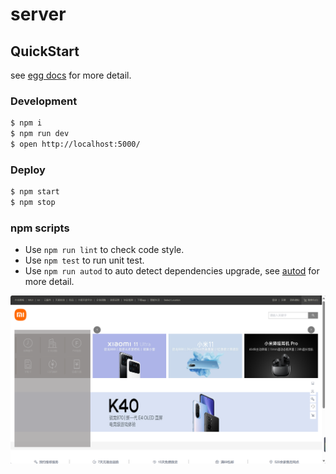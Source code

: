 # server



## QuickStart

<!-- add docs here for user -->

see [egg docs][egg] for more detail.

### Development

```bash
$ npm i
$ npm run dev
$ open http://localhost:5000/
```

### Deploy

```bash
$ npm start
$ npm stop
```

### npm scripts

- Use `npm run lint` to check code style.
- Use `npm test` to run unit test.
- Use `npm run autod` to auto detect dependencies upgrade, see [autod](https://www.npmjs.com/package/autod) for more detail.


[egg]: https://eggjs.org

![alt text](image-1.png)